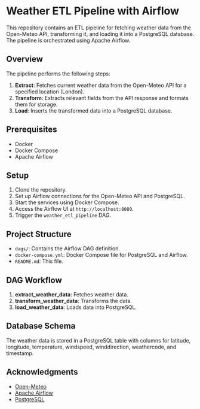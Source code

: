 # Weather ETL Pipeline with Airflow

This repository contains an ETL pipeline for fetching weather data from the Open-Meteo API, transforming it, and loading it into a PostgreSQL database. The pipeline is orchestrated using Apache Airflow.

## Overview

The pipeline performs the following steps:

1. **Extract**: Fetches current weather data from the Open-Meteo API for a specified location (London).
2. **Transform**: Extracts relevant fields from the API response and formats them for storage.
3. **Load**: Inserts the transformed data into a PostgreSQL database.

## Prerequisites

- Docker
- Docker Compose
- Apache Airflow

## Setup

1. Clone the repository.
2. Set up Airflow connections for the Open-Meteo API and PostgreSQL.
3. Start the services using Docker Compose.
4. Access the Airflow UI at `http://localhost:8080`.
5. Trigger the `weather_etl_pipeline` DAG.

## Project Structure

- `dags/`: Contains the Airflow DAG definition.
- `docker-compose.yml`: Docker Compose file for PostgreSQL and Airflow.
- `README.md`: This file.

## DAG Workflow

1. **extract_weather_data**: Fetches weather data.
2. **transform_weather_data**: Transforms the data.
3. **load_weather_data**: Loads data into PostgreSQL.

## Database Schema

The weather data is stored in a PostgreSQL table with columns for latitude, longitude, temperature, windspeed, winddirection, weathercode, and timestamp.

## Acknowledgments

- [Open-Meteo](https://open-meteo.com/)
- [Apache Airflow](https://airflow.apache.org/)
- [PostgreSQL](https://www.postgresql.org/)
